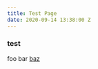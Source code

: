 ```yaml
---
title: Test Page
date: 2020-09-14 13:38:00 Z
---
```


### test

foo bar [baz](http://icecube.wisc.edu)